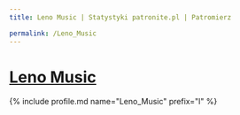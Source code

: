 ```yaml
---
title: Leno Music | Statystyki patronite.pl | Patromierz

permalink: /Leno_Music
---
```


# [Leno Music](https://patronite.pl/Leno_Music)

{% include profile.md name="Leno_Music" prefix="l" %}
